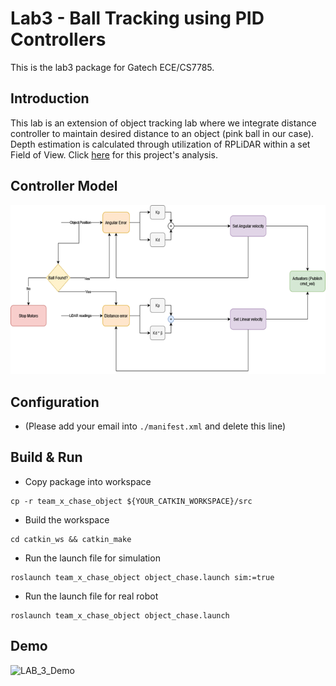 # Lab3 - Ball Tracking using PID Controllers
This is the lab3 package for Gatech ECE/CS7785.

## Introduction
This lab is an extension of object tracking lab where we integrate distance controller to maintain desired distance to an object (pink ball in our case). Depth estimation is calculated through utilization of RPLiDAR within a set Field of View. Click [here](Lab3_report.pdf) for this project's analysis. 

## Controller Model
![PID_MODEL](../media/PID_model.png)
## Configuration
* (Please add your email into `./manifest.xml` and delete this line)


## Build & Run
* Copy package into workspace
```
cp -r team_x_chase_object ${YOUR_CATKIN_WORKSPACE}/src
```
* Build the workspace
```
cd catkin_ws && catkin_make
```
* Run the launch file for simulation
```
roslaunch team_x_chase_object object_chase.launch sim:=true
```
* Run the launch file for real robot
```
roslaunch team_x_chase_object object_chase.launch
```

## Demo
![LAB_3_Demo](../media/Lab_3_demo.gif)